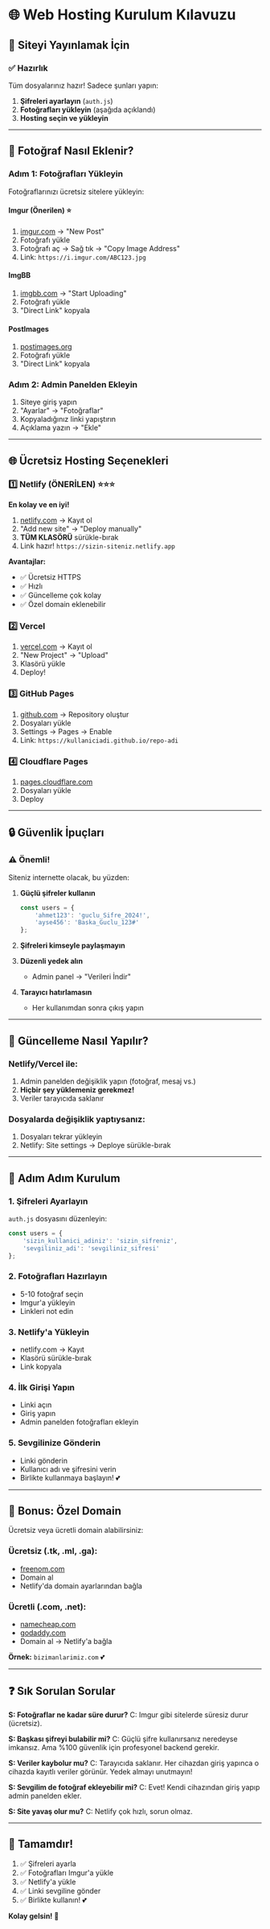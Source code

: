 # 🌐 Web Hosting Kurulum Kılavuzu

## 🚀 Siteyi Yayınlamak İçin

### ✅ Hazırlık
Tüm dosyalarınız hazır! Sadece şunları yapın:

1. **Şifreleri ayarlayın** (`auth.js`)
2. **Fotoğrafları yükleyin** (aşağıda açıklandı)
3. **Hosting seçin ve yükleyin**

---

## 📸 Fotoğraf Nasıl Eklenir?

### Adım 1: Fotoğrafları Yükleyin
Fotoğraflarınızı ücretsiz sitelere yükleyin:

#### **Imgur** (Önerilen) ⭐
1. [imgur.com](https://imgur.com) → "New Post"
2. Fotoğrafı yükle
3. Fotoğrafı aç → Sağ tık → "Copy Image Address"
4. Link: `https://i.imgur.com/ABC123.jpg`

#### **ImgBB**
1. [imgbb.com](https://imgbb.com) → "Start Uploading"
2. Fotoğrafı yükle
3. "Direct Link" kopyala

#### **PostImages**
1. [postimages.org](https://postimages.org)
2. Fotoğrafı yükle
3. "Direct Link" kopyala

### Adım 2: Admin Panelden Ekleyin
1. Siteye giriş yapın
2. "Ayarlar" → "Fotoğraflar"
3. Kopyaladığınız linki yapıştırın
4. Açıklama yazın → "Ekle"

---

## 🌐 Ücretsiz Hosting Seçenekleri

### 1️⃣ **Netlify** (ÖNERİLEN) ⭐⭐⭐
**En kolay ve en iyi!**

1. [netlify.com](https://netlify.com) → Kayıt ol
2. "Add new site" → "Deploy manually"
3. **TÜM KLASÖRÜ** sürükle-bırak
4. Link hazır! `https://sizin-siteniz.netlify.app`

**Avantajlar:**
- ✅ Ücretsiz HTTPS
- ✅ Hızlı
- ✅ Güncelleme çok kolay
- ✅ Özel domain eklenebilir

### 2️⃣ **Vercel**
1. [vercel.com](https://vercel.com) → Kayıt ol
2. "New Project" → "Upload"
3. Klasörü yükle
4. Deploy!

### 3️⃣ **GitHub Pages**
1. [github.com](https://github.com) → Repository oluştur
2. Dosyaları yükle
3. Settings → Pages → Enable
4. Link: `https://kullaniciadi.github.io/repo-adi`

### 4️⃣ **Cloudflare Pages**
1. [pages.cloudflare.com](https://pages.cloudflare.com)
2. Dosyaları yükle
3. Deploy

---

## 🔒 Güvenlik İpuçları

### ⚠️ Önemli!
Siteniz internette olacak, bu yüzden:

1. **Güçlü şifreler kullanın**
   ```javascript
   const users = {
       'ahmet123': 'guclu_Sifre_2024!',
       'ayse456': 'Baska_Guclu_123#'
   };
   ```

2. **Şifreleri kimseyle paylaşmayın**

3. **Düzenli yedek alın**
   - Admin panel → "Verileri İndir"

4. **Tarayıcı hatırlamasın**
   - Her kullanımdan sonra çıkış yapın

---

## 📱 Güncelleme Nasıl Yapılır?

### Netlify/Vercel ile:
1. Admin panelden değişiklik yapın (fotoğraf, mesaj vs.)
2. **Hiçbir şey yüklemeniz gerekmez!**
3. Veriler tarayıcıda saklanır

### Dosyalarda değişiklik yaptıysanız:
1. Dosyaları tekrar yükleyin
2. Netlify: Site settings → Deploye sürükle-bırak

---

## 🎯 Adım Adım Kurulum

### 1. Şifreleri Ayarlayın
`auth.js` dosyasını düzenleyin:
```javascript
const users = {
    'sizin_kullanici_adiniz': 'sizin_sifreniz',
    'sevgiliniz_adi': 'sevgiliniz_sifresi'
};
```

### 2. Fotoğrafları Hazırlayın
- 5-10 fotoğraf seçin
- Imgur'a yükleyin
- Linkleri not edin

### 3. Netlify'a Yükleyin
- netlify.com → Kayıt
- Klasörü sürükle-bırak
- Link kopyala

### 4. İlk Girişi Yapın
- Linki açın
- Giriş yapın
- Admin panelden fotoğrafları ekleyin

### 5. Sevgilinize Gönderin
- Linki gönderin
- Kullanıcı adı ve şifresini verin
- Birlikte kullanmaya başlayın! 💕

---

## 🎁 Bonus: Özel Domain

Ücretsiz veya ücretli domain alabilirsiniz:

### Ücretsiz (.tk, .ml, .ga):
- [freenom.com](https://freenom.com)
- Domain al
- Netlify'da domain ayarlarından bağla

### Ücretli (.com, .net):
- [namecheap.com](https://namecheap.com)
- [godaddy.com](https://godaddy.com)
- Domain al → Netlify'a bağla

**Örnek:** `bizimanlarimiz.com` 💕

---

## ❓ Sık Sorulan Sorular

**S: Fotoğraflar ne kadar süre durur?**
C: Imgur gibi sitelerde süresiz durur (ücretsiz).

**S: Başkası şifreyi bulabilir mi?**
C: Güçlü şifre kullanırsanız neredeyse imkansız. Ama %100 güvenlik için profesyonel backend gerekir.

**S: Veriler kaybolur mu?**
C: Tarayıcıda saklanır. Her cihazdan giriş yapınca o cihazda kayıtlı veriler görünür. Yedek almayı unutmayın!

**S: Sevgilim de fotoğraf ekleyebilir mi?**
C: Evet! Kendi cihazından giriş yapıp admin panelden ekler.

**S: Site yavaş olur mu?**
C: Netlify çok hızlı, sorun olmaz.

---

## 🎊 Tamamdır!

1. ✅ Şifreleri ayarla
2. ✅ Fotoğrafları Imgur'a yükle
3. ✅ Netlify'a yükle
4. ✅ Linki sevgiline gönder
5. ✅ Birlikte kullanın! 💕

**Kolay gelsin! 🚀**
